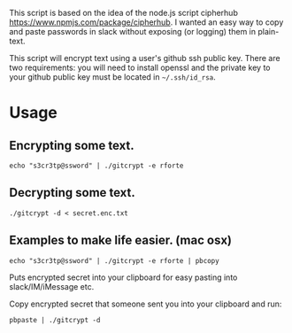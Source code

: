 This script is based on the idea of the node.js script cipherhub https://www.npmjs.com/package/cipherhub. I wanted an easy way to copy and paste passwords in slack without exposing (or logging) them in plain-text.

This script will encrypt text using a user's github ssh public key. There are two requirements: you will need to install openssl and the private key to your github public key must be located in `~/.ssh/id_rsa`.

# Usage

## Encrypting some text.

```
echo "s3cr3tp@ssword" | ./gitcrypt -e rforte
```

## Decrypting some text.

```
./gitcrypt -d < secret.enc.txt
```

## Examples to make life easier. (mac osx)

```
echo "s3cr3tp@ssword" | ./gitcrypt -e rforte | pbcopy
```

Puts encrypted secret into your clipboard for easy pasting into slack/IM/iMessage etc.

Copy encrypted secret that someone sent you into your clipboard and run:
```
pbpaste | ./gitcrypt -d
```
